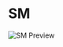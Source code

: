 # SM

![SM Preview](https://repository-images.githubusercontent.com/120481624/28a68580-4383-11ea-8fcb-c2f4f09aff69)
